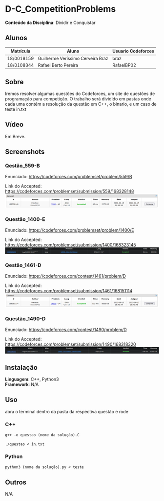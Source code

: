 # D-C_CompetitionProblems 

**Conteúdo da Disciplina**: Dividir e Conquistar<br>

## Alunos
|Matrícula | Aluno | Usuario Codeforces
| -- | -- | -- |
| 18/0018159  |  Guilherme Veríssimo Cerveira Braz | braz
| 18/0108344  |  Rafael Berto Pereira | RafaelBP02

## Sobre 
Iremos resolver algumas questões do Codeforces, um site de questões de programação para competição. O trabalho será dividido em pastas onde cada uma contém a resolução da questão em C++, o binario, e um caso de teste in.txt

## Vídeo
Em Breve.
## Screenshots

### Qestão_559-B
Enunciado: https://codeforces.com/problemset/problem/559/B

Link do Accepted: https://codeforces.com/problemset/submission/559/168328148
![Questao Resolvida](./Screenshots/questao_eqStrings.png)

### Questão_1400-E
Enunciado: https://codeforces.com/problemset/problem/1400/E

Link do Accepted: https://codeforces.com/problemset/submission/1400/168323145
![Questao Resolvida](./Screenshots/questao_ClearTheMultiset.png)
### Qestão_1461-D
Enunciado: https://codeforces.com/contest/1461/problem/D

Link do Accepted: https://codeforces.com/problemset/submission/1461/168151114 
![Questao Resolvida](./Screenshots/screenshotQuestaoD.png)

### Questão_1490-D
Enunciado: https://codeforces.com/contest/1490/problem/D

Link do Accepted: https://codeforces.com/problemset/submission/1490/168318320
![Questao Resolvida](./Screenshots/questaoPython.png)


## Instalação 
**Linguagem**: C++, Python3<br>
**Framework**: N/A<br>

## Uso 
abra o terminal dentro da pasta da respectiva questão e rode

### C++
```
g++ -o questao (nome da solução).C 
```
```
./questao < in.txt
```
### Python
```
python3 (nome da solução).py < teste
```
## Outros 
N/A




